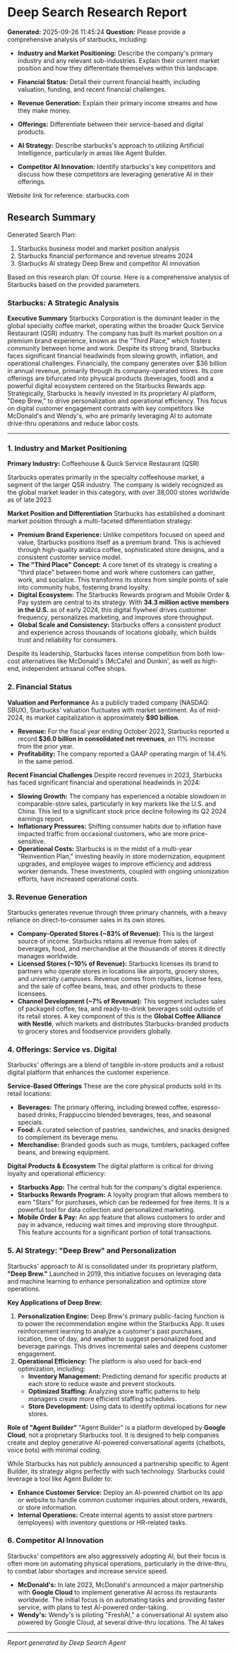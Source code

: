 # Deep Search Research Report

**Generated:** 2025-09-26 11:45:24
**Question:** Please provide a comprehensive analysis of starbucks, including:

* **Industry and Market Positioning:** Describe the company's primary industry and any relevant sub-industries. Explain their current market position and how they differentiate themselves within this landscape.

* **Financial Status:** Detail their current financial health, including valuation, funding, and recent financial challenges.

* **Revenue Generation:** Explain their primary income streams and how they make money.

* **Offerings:** Differentiate between their service-based and digital products.

* **AI Strategy:** Describe starbucks's approach to utilizing Artificial Intelligence, particularly in areas like Agent Builder.

* **Competitor AI Innovation:** Identify starbucks's key competitors and discuss how these competitors are leveraging generative AI in their offerings.

Website link for reference: starbucks.com

## Research Summary


Generated Search Plan:
1. Starbucks business model and market position analysis
2. Starbucks financial performance and revenue streams 2024
3. Starbucks AI strategy Deep Brew and competitor AI innovation

Based on this research plan:
Of course. Here is a comprehensive analysis of Starbucks based on the provided parameters.

### **Starbucks: A Strategic Analysis**

**Executive Summary**
Starbucks Corporation is the dominant leader in the global specialty coffee market, operating within the broader Quick Service Restaurant (QSR) industry. The company has built its market position on a premium brand experience, known as the "Third Place," which fosters community between home and work. Despite its strong brand, Starbucks faces significant financial headwinds from slowing growth, inflation, and operational challenges. Financially, the company generates over $36 billion in annual revenue, primarily through its company-operated stores. Its core offerings are bifurcated into physical products (beverages, food) and a powerful digital ecosystem centered on the Starbucks Rewards app. Strategically, Starbucks is heavily invested in its proprietary AI platform, "Deep Brew," to drive personalization and operational efficiency. This focus on digital customer engagement contrasts with key competitors like McDonald's and Wendy's, who are primarily leveraging AI to automate drive-thru operations and reduce labor costs.

---

### **1. Industry and Market Positioning**

**Primary Industry:** Coffeehouse & Quick Service Restaurant (QSR)

Starbucks operates primarily in the specialty coffeehouse market, a segment of the larger QSR industry. The company is widely recognized as the global market leader in this category, with over 38,000 stores worldwide as of late 2023.

**Market Position and Differentiation**
Starbucks has established a dominant market position through a multi-faceted differentiation strategy:

*   **Premium Brand Experience:** Unlike competitors focused on speed and value, Starbucks positions itself as a premium brand. This is achieved through high-quality arabica coffee, sophisticated store designs, and a consistent customer service model.
*   **The "Third Place" Concept:** A core tenet of its strategy is creating a "third place" between home and work where customers can gather, work, and socialize. This transforms its stores from simple points of sale into community hubs, fostering brand loyalty.
*   **Digital Ecosystem:** The Starbucks Rewards program and Mobile Order & Pay system are central to its strategy. With **34.3 million active members in the U.S.** as of early 2024, this digital flywheel drives customer frequency, personalizes marketing, and improves store throughput.
*   **Global Scale and Consistency:** Starbucks offers a consistent product and experience across thousands of locations globally, which builds trust and reliability for consumers.

Despite its leadership, Starbucks faces intense competition from both low-cost alternatives like McDonald's (McCafe) and Dunkin', as well as high-end, independent artisanal coffee shops.

### **2. Financial Status**

**Valuation and Performance**
As a publicly traded company (NASDAQ: SBUX), Starbucks' valuation fluctuates with market sentiment. As of mid-2024, its market capitalization is approximately **$90 billion**.

*   **Revenue:** For the fiscal year ending October 2023, Starbucks reported a record **$36.0 billion in consolidated net revenues**, an 11% increase from the prior year.
*   **Profitability:** The company reported a GAAP operating margin of 14.4% in the same period.

**Recent Financial Challenges**
Despite record revenues in 2023, Starbucks has faced significant financial and operational headwinds in 2024:

*   **Slowing Growth:** The company has experienced a notable slowdown in comparable-store sales, particularly in key markets like the U.S. and China. This led to a significant stock price decline following its Q2 2024 earnings report.
*   **Inflationary Pressures:** Shifting consumer habits due to inflation have impacted traffic from occasional customers, who are more price-sensitive.
*   **Operational Costs:** Starbucks is in the midst of a multi-year "Reinvention Plan," investing heavily in store modernization, equipment upgrades, and employee wages to improve efficiency and address worker demands. These investments, coupled with ongoing unionization efforts, have increased operational costs.

### **3. Revenue Generation**

Starbucks generates revenue through three primary channels, with a heavy reliance on direct-to-consumer sales in its own stores.

*   **Company-Operated Stores (~83% of Revenue):** This is the largest source of income. Starbucks retains all revenue from sales of beverages, food, and merchandise at the thousands of stores it directly manages worldwide.
*   **Licensed Stores (~10% of Revenue):** Starbucks licenses its brand to partners who operate stores in locations like airports, grocery stores, and university campuses. Revenue comes from royalties, license fees, and the sale of coffee beans, teas, and other products to these licensees.
*   **Channel Development (~7% of Revenue):** This segment includes sales of packaged coffee, tea, and ready-to-drink beverages sold outside of its retail stores. A key component of this is the **Global Coffee Alliance with Nestlé**, which markets and distributes Starbucks-branded products to grocery stores and foodservice providers globally.

### **4. Offerings: Service vs. Digital**

Starbucks' offerings are a blend of tangible in-store products and a robust digital platform that enhances the customer experience.

**Service-Based Offerings**
These are the core physical products sold in its retail locations:
*   **Beverages:** The primary offering, including brewed coffee, espresso-based drinks, Frappuccino blended beverages, teas, and seasonal specials.
*   **Food:** A curated selection of pastries, sandwiches, and snacks designed to complement its beverage menu.
*   **Merchandise:** Branded goods such as mugs, tumblers, packaged coffee beans, and brewing equipment.

**Digital Products & Ecosystem**
The digital platform is critical for driving loyalty and operational efficiency:
*   **Starbucks App:** The central hub for the company's digital experience.
*   **Starbucks Rewards Program:** A loyalty program that allows members to earn "Stars" for purchases, which can be redeemed for free items. It is a powerful tool for data collection and personalized marketing.
*   **Mobile Order & Pay:** An app feature that allows customers to order and pay in advance, reducing wait times and improving store throughput. This feature accounts for a significant portion of total transactions.

### **5. AI Strategy: "Deep Brew" and Personalization**

Starbucks' approach to AI is consolidated under its proprietary platform, **"Deep Brew."** Launched in 2019, this initiative focuses on leveraging data and machine learning to enhance personalization and optimize store operations.

**Key Applications of Deep Brew:**
1.  **Personalization Engine:** Deep Brew's primary public-facing function is to power the recommendation engine within the Starbucks App. It uses reinforcement learning to analyze a customer's past purchases, location, time of day, and weather to suggest personalized food and beverage pairings. This drives incremental sales and deepens customer engagement.
2.  **Operational Efficiency:** The platform is also used for back-end optimization, including:
    *   **Inventory Management:** Predicting demand for specific products at each store to reduce waste and prevent stockouts.
    *   **Optimized Staffing:** Analyzing store traffic patterns to help managers create more efficient staffing schedules.
    *   **Store Development:** Using data to identify optimal locations for new stores.

**Role of "Agent Builder"**
"Agent Builder" is a platform developed by **Google Cloud**, not a proprietary Starbucks tool. It is designed to help companies create and deploy generative AI-powered conversational agents (chatbots, voice bots) with minimal coding.

While Starbucks has not publicly announced a partnership specific to Agent Builder, its strategy aligns perfectly with such technology. Starbucks could leverage a tool like Agent Builder to:
*   **Enhance Customer Service:** Deploy an AI-powered chatbot on its app or website to handle common customer inquiries about orders, rewards, or store information.
*   **Internal Operations:** Create internal agents to assist store partners (employees) with inventory questions or HR-related tasks.

### **6. Competitor AI Innovation**

Starbucks' competitors are also aggressively adopting AI, but their focus is often more on automating physical operations, particularly in the drive-thru, to combat labor shortages and increase service speed.

*   **McDonald's:** In late 2023, McDonald's announced a major partnership with **Google Cloud** to implement generative AI across its restaurants worldwide. The initial focus is on automating tasks and providing faster service, with plans to test AI-powered order-taking.
*   **Wendy's:** Wendy's is piloting "FreshAI," a conversational AI system also powered by Google Cloud, at several drive-thru locations. The AI takes

---
*Report generated by Deep Search Agent*
